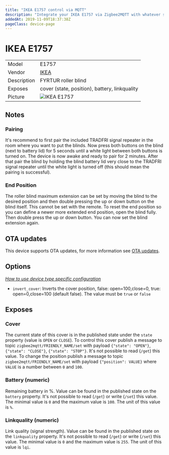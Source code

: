 ```yaml
---
title: "IKEA E1757 control via MQTT"
description: "Integrate your IKEA E1757 via Zigbee2MQTT with whatever smart home infrastructure you are using without the vendor's bridge or gateway."
addedAt: 2019-11-09T18:37:38Z
pageClass: device-page
---
```


<!-- !!!! -->
<!-- ATTENTION: This file is auto-generated through docgen! -->
<!-- You can only edit the "Notes"-Section between the two comment lines "Notes BEGIN" and "Notes END". -->
<!-- Do not use h1 or h2 heading within "## Notes"-Section. -->
<!-- !!!! -->

# IKEA E1757

|     |     |
|-----|-----|
| Model | E1757  |
| Vendor  | [IKEA](/supported-devices/#v=IKEA)  |
| Description | FYRTUR roller blind |
| Exposes | cover (state, position), battery, linkquality |
| Picture | ![IKEA E1757](https://www.zigbee2mqtt.io/images/devices/E1757.jpg) |


<!-- Notes BEGIN: You can edit here. Add "## Notes" headline if not already present. -->
## Notes


### Pairing
It's recommend to first pair the included TRADFRI signal repeater in the room where you want to put the blinds.
Now press both buttons on the blind (next to battery lid) for 5 seconds until a white light between both buttons is turned on.
The device is now awake and ready to pair for 2 minutes.
After that pair the blind by holding the blind battery lid very close to the TRADFRI signal repeater until the white light is turned off (this should mean the pairing is successful).

### End Position
The roller blind maximum extension can be set by moving the blind to the desired position and then double pressing the up or down button on the blind itself. This cannot be set with the remote.
To reset the end position so you can define a newer more extended end position, open the blind fully. Then double press the up or down button. You can now set the blind extension again.
<!-- Notes END: Do not edit below this line -->

## OTA updates
This device supports OTA updates, for more information see [OTA updates](../guide/usage/ota_updates.md).


## Options
*[How to use device type specific configuration](../guide/configuration/devices-groups.md#specific-device-options)*

* `invert_cover`: Inverts the cover position, false: open=100,close=0, true: open=0,close=100 (default false). The value must be `true` or `false`


## Exposes

### Cover 
The current state of this cover is in the published state under the `state` property (value is `OPEN` or `CLOSE`).
To control this cover publish a message to topic `zigbee2mqtt/FRIENDLY_NAME/set` with payload `{"state": "OPEN"}`, `{"state": "CLOSE"}`, `{"state": "STOP"}`.
It's not possible to read (`/get`) this value.
To change the position publish a message to topic `zigbee2mqtt/FRIENDLY_NAME/set` with payload `{"position": VALUE}` where `VALUE` is a number between `0` and `100`.

### Battery (numeric)
Remaining battery in %.
Value can be found in the published state on the `battery` property.
It's not possible to read (`/get`) or write (`/set`) this value.
The minimal value is `0` and the maximum value is `100`.
The unit of this value is `%`.

### Linkquality (numeric)
Link quality (signal strength).
Value can be found in the published state on the `linkquality` property.
It's not possible to read (`/get`) or write (`/set`) this value.
The minimal value is `0` and the maximum value is `255`.
The unit of this value is `lqi`.

